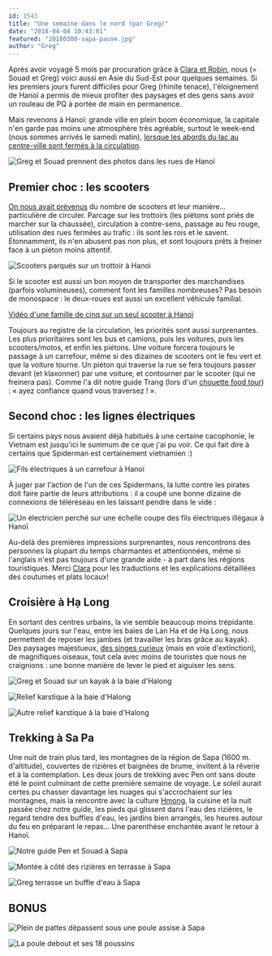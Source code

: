 ```yaml
---
id: 1543
title: "Une semaine dans le nord (par Greg)"
date: "2018-04-04 10:43:01"
featured: "20180300-sapa-pause.jpg"
author: "Greg"
---
```


Après avoir voyagé 5 mois par procuration grâce à
[Clara et Robin](https://eaudepoisson.com/a-propos/), nous (= Souad et Greg)
voici aussi en Asie du Sud-Est pour quelques semaines. Si les premiers jours
furent difficiles pour Greg (rhinite tenace), l'éloignement de Hanoï a permis de
mieux profiter des paysages et des gens sans avoir un rouleau de PQ à portée de
main en permanence.

Mais revenons à Hanoï: grande ville en plein boom économique, la capitale n'en
garde pas moins une atmosphère très agréable, surtout le week-end (nous sommes
arrivés le samedi matin),
[lorsque les abords du lac au centre-ville sont fermés à la circulation](https://eaudepoisson.com/2018/01/07/ha-noi-4-secrets-a-decouvrir/).

![Greg et Souad prennent des photos dans les rues de Hanoï](20180300-hanoi-greg-souad.jpg "Bienvenue à Hanoï !")

## Premier choc : les scooters

[On nous avait prévenus](https://eaudepoisson.com/2017/10/29/top-7-du-choc-culturel-au-vietnam-1/)
du nombre de scooters et leur manière... particulière de circuler. Parcage sur
les trottoirs (les piétons sont priés de marcher sur la chaussée), circulation à
contre-sens, passage au feu rouge, utilisation des rues fermées au trafic : ils
sont les rois et le savent. Étonnamment, ils n'en abusent pas non plus, et sont
toujours prêts à freiner face à un piéton moins attentif.

![Scooters parqués sur un trottoir à Hanoï](20180300-hanoi-parking.jpg "Un trottoir. Pardon, un parking.")

Si le scooter est aussi un bon moyen de transporter des marchandises (parfois
volumineuses), comment font les familles nombreuses? Pas besoin de monospace :
le deux-roues est aussi un excellent véhicule familial.

[Vidéo d'une famille de cinq sur un seul scooter à Hanoï](https://www.youtube.com/watch?v=Knomw0JFeOs)

Toujours au registre de la circulation, les priorités sont aussi surprenantes.
Les plus prioritaires sont les bus et camions, puis les voitures, puis les
scooters/motos, et enfin les piétons. Une voiture forcera toujours le passage à
un carrefour, même si des dizaines de scooters ont le feu vert et que la voiture
tourne. Un piéton qui traverse la rue se fera toujours passer devant (et
klaxonner) par une voiture, et contourner par le scooter (qui ne freinera pas).
Comme l'a dit notre guide Trang (lors d'un
[chouette food tour](https://eaudepoisson.com/2018/01/07/ha-noi-4-secrets-a-decouvrir/))
: « ayez confiance quand vous traversez ! ».

## Second choc : les lignes électriques

Si certains pays nous avaient déjà habitués à une certaine cacophonie, le
Vietnam est jusqu'ici le summum de ce que j'ai pu voir. Ce qui fait dire à
certains que Spiderman est certainement vietnamien :)

![Fils électriques à un carrefour à Hanoï](20180300-hanoi-fils-2.jpg)

À juger par l'action de l'un de ces Spidermans, la lutte contre les pirates doit
faire partie de leurs attributions : il a coupé une bonne dizaine de connexions
de téléréseau en les laissant pendre dans le vide :

![Un électricien perché sur une échelle coupe des fils électriques illégaux à Hanoï](20180300-hanoi-fils-electriques.jpg)

Au-delà des premières impressions surprenantes, nous rencontrons des personnes
la plupart du temps charmantes et attentionnées, même si l'anglais n'est pas
toujours d'une grande aide - à part dans les régions touristiques. Merci
[Clara](https://eaudepoisson.com/a-propos/) pour les traductions et les
explications détaillées des coutumes et plats locaux!

## Croisière à Hạ Long

En sortant des centres urbains, la vie semble beaucoup moins trépidante.
Quelques jours sur l'eau, entre les baies de Lan Ha et de Hạ Long, nous
permettent de reposer les jambes (et travailler les bras grâce au kayak). Des
paysages majestueux,
[des singes curieux](https://en.wikipedia.org/wiki/White-headed_langur) (mais en
voie d'extinction), de magnifiques oiseaux, tout cela avec moins de touristes
que nous ne craignions : une bonne manière de lever le pied et aiguiser les
sens.

![Greg et Souad sur un kayak à la baie d'Halong](20180300-halong-greg-souad-kayak.jpg "Cavernes et kayaks")

![Relief karstique à la baie d'Halong](20180300-halong-caillou-2.jpg "Un caillou")

![Autre relief karstique à la baie d'Halong](20180300-halong-caillou.jpg "Un autre caillou")

## Trekking à Sa Pa

Une nuit de train plus tard, les montagnes de la région de Sapa (1600 m.
d'altitude), couvertes de rizières et baignées de brume, invitent à la rêverie
et à la contemplation. Les deux jours de trekking avec Pen ont sans doute été le
point culminant de cette première semaine de voyage. Le soleil aurait certes pu
chasser davantage les nuages qui s'accrochaient sur les montagnes, mais la
rencontre avec la culture [Hmong](https://fr.wikipedia.org/wiki/Hmong), la
cuisine et la nuit passée chez notre guide, les pieds qui glissent dans l'eau
des rizières, le regard tendre des buffles d'eau, les jardins bien arrangés, les
heures autour du feu en préparant le repas... Une parenthèse enchantée avant le
retour à Hanoï.

![Notre guide Pen et Souad à Sapa](20180300-sapa-pen.jpg "Notre guide Pen...")

![Montée à côté des rizières en terrasse à Sapa](20180300-sapa-montee.jpg "... qui habite touuuut en haut de la montagne")

![Greg terrasse un buffle d'eau à Sapa](20180300-sapa-buffle.jpg "Victoire !")

## BONUS

![Plein de pattes dépassent sous une poule assise à Sapa](20180300-sapa-poule-avant.jpg "Combien de pattes a la poule ?")

![La poule debout et ses 18 poussins](20180300-sapa-poule-apres.jpg "Réponse : 38")
